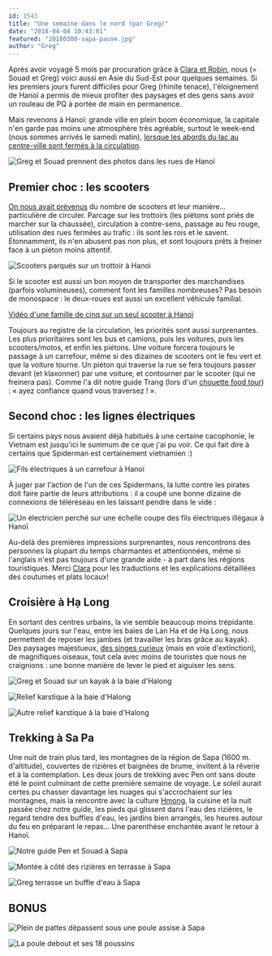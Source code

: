 ```yaml
---
id: 1543
title: "Une semaine dans le nord (par Greg)"
date: "2018-04-04 10:43:01"
featured: "20180300-sapa-pause.jpg"
author: "Greg"
---
```


Après avoir voyagé 5 mois par procuration grâce à
[Clara et Robin](https://eaudepoisson.com/a-propos/), nous (= Souad et Greg)
voici aussi en Asie du Sud-Est pour quelques semaines. Si les premiers jours
furent difficiles pour Greg (rhinite tenace), l'éloignement de Hanoï a permis de
mieux profiter des paysages et des gens sans avoir un rouleau de PQ à portée de
main en permanence.

Mais revenons à Hanoï: grande ville en plein boom économique, la capitale n'en
garde pas moins une atmosphère très agréable, surtout le week-end (nous sommes
arrivés le samedi matin),
[lorsque les abords du lac au centre-ville sont fermés à la circulation](https://eaudepoisson.com/2018/01/07/ha-noi-4-secrets-a-decouvrir/).

![Greg et Souad prennent des photos dans les rues de Hanoï](20180300-hanoi-greg-souad.jpg "Bienvenue à Hanoï !")

## Premier choc : les scooters

[On nous avait prévenus](https://eaudepoisson.com/2017/10/29/top-7-du-choc-culturel-au-vietnam-1/)
du nombre de scooters et leur manière... particulière de circuler. Parcage sur
les trottoirs (les piétons sont priés de marcher sur la chaussée), circulation à
contre-sens, passage au feu rouge, utilisation des rues fermées au trafic : ils
sont les rois et le savent. Étonnamment, ils n'en abusent pas non plus, et sont
toujours prêts à freiner face à un piéton moins attentif.

![Scooters parqués sur un trottoir à Hanoï](20180300-hanoi-parking.jpg "Un trottoir. Pardon, un parking.")

Si le scooter est aussi un bon moyen de transporter des marchandises (parfois
volumineuses), comment font les familles nombreuses? Pas besoin de monospace :
le deux-roues est aussi un excellent véhicule familial.

[Vidéo d'une famille de cinq sur un seul scooter à Hanoï](https://www.youtube.com/watch?v=Knomw0JFeOs)

Toujours au registre de la circulation, les priorités sont aussi surprenantes.
Les plus prioritaires sont les bus et camions, puis les voitures, puis les
scooters/motos, et enfin les piétons. Une voiture forcera toujours le passage à
un carrefour, même si des dizaines de scooters ont le feu vert et que la voiture
tourne. Un piéton qui traverse la rue se fera toujours passer devant (et
klaxonner) par une voiture, et contourner par le scooter (qui ne freinera pas).
Comme l'a dit notre guide Trang (lors d'un
[chouette food tour](https://eaudepoisson.com/2018/01/07/ha-noi-4-secrets-a-decouvrir/))
: « ayez confiance quand vous traversez ! ».

## Second choc : les lignes électriques

Si certains pays nous avaient déjà habitués à une certaine cacophonie, le
Vietnam est jusqu'ici le summum de ce que j'ai pu voir. Ce qui fait dire à
certains que Spiderman est certainement vietnamien :)

![Fils électriques à un carrefour à Hanoï](20180300-hanoi-fils-2.jpg)

À juger par l'action de l'un de ces Spidermans, la lutte contre les pirates doit
faire partie de leurs attributions : il a coupé une bonne dizaine de connexions
de téléréseau en les laissant pendre dans le vide :

![Un électricien perché sur une échelle coupe des fils électriques illégaux à Hanoï](20180300-hanoi-fils-electriques.jpg)

Au-delà des premières impressions surprenantes, nous rencontrons des personnes
la plupart du temps charmantes et attentionnées, même si l'anglais n'est pas
toujours d'une grande aide - à part dans les régions touristiques. Merci
[Clara](https://eaudepoisson.com/a-propos/) pour les traductions et les
explications détaillées des coutumes et plats locaux!

## Croisière à Hạ Long

En sortant des centres urbains, la vie semble beaucoup moins trépidante.
Quelques jours sur l'eau, entre les baies de Lan Ha et de Hạ Long, nous
permettent de reposer les jambes (et travailler les bras grâce au kayak). Des
paysages majestueux,
[des singes curieux](https://en.wikipedia.org/wiki/White-headed_langur) (mais en
voie d'extinction), de magnifiques oiseaux, tout cela avec moins de touristes
que nous ne craignions : une bonne manière de lever le pied et aiguiser les
sens.

![Greg et Souad sur un kayak à la baie d'Halong](20180300-halong-greg-souad-kayak.jpg "Cavernes et kayaks")

![Relief karstique à la baie d'Halong](20180300-halong-caillou-2.jpg "Un caillou")

![Autre relief karstique à la baie d'Halong](20180300-halong-caillou.jpg "Un autre caillou")

## Trekking à Sa Pa

Une nuit de train plus tard, les montagnes de la région de Sapa (1600 m.
d'altitude), couvertes de rizières et baignées de brume, invitent à la rêverie
et à la contemplation. Les deux jours de trekking avec Pen ont sans doute été le
point culminant de cette première semaine de voyage. Le soleil aurait certes pu
chasser davantage les nuages qui s'accrochaient sur les montagnes, mais la
rencontre avec la culture [Hmong](https://fr.wikipedia.org/wiki/Hmong), la
cuisine et la nuit passée chez notre guide, les pieds qui glissent dans l'eau
des rizières, le regard tendre des buffles d'eau, les jardins bien arrangés, les
heures autour du feu en préparant le repas... Une parenthèse enchantée avant le
retour à Hanoï.

![Notre guide Pen et Souad à Sapa](20180300-sapa-pen.jpg "Notre guide Pen...")

![Montée à côté des rizières en terrasse à Sapa](20180300-sapa-montee.jpg "... qui habite touuuut en haut de la montagne")

![Greg terrasse un buffle d'eau à Sapa](20180300-sapa-buffle.jpg "Victoire !")

## BONUS

![Plein de pattes dépassent sous une poule assise à Sapa](20180300-sapa-poule-avant.jpg "Combien de pattes a la poule ?")

![La poule debout et ses 18 poussins](20180300-sapa-poule-apres.jpg "Réponse : 38")
